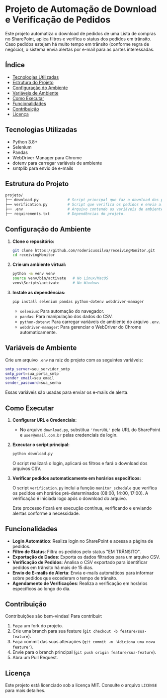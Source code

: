 # Projeto de Automação de Download e Verificação de Pedidos

Este projeto automatiza o download de pedidos de uma Lista de compras no SharePoint, aplica filtros e verifica o status dos pedidos em trânsito. Caso pedidos estejam há muito tempo em trânsito (conforme regra de negócio), o sistema envia alertas por e-mail para as partes interessadas.

## Índice

- [Tecnologias Utilizadas](#tecnologias-utilizadas)
- [Estrutura do Projeto](#estrutura-do-projeto)
- [Configuração do Ambiente](#configuração-do-ambiente)
- [Variáveis de Ambiente](#variáveis-de-ambiente)
- [Como Executar](#como-executar)
- [Funcionalidades](#funcionalidades)
- [Contribuição](#contribuição)
- [Licença](#licença)

## Tecnologias Utilizadas

- Python 3.8+
- Selenium
- Pandas
- WebDriver Manager para Chrome
- dotenv para carregar variáveis de ambiente
- smtplib para envio de e-mails

## Estrutura do Projeto

```bash
projeto/
├── download.py             # Script principal que faz o download dos pedidos.
├── verification.py         # Script que verifica os pedidos e envia alertas por e-mail.
├── .env                    # Arquivo contendo as variáveis de ambiente.
├── requirements.txt        # Dependências do projeto.
```

## Configuração do Ambiente

1. **Clone o repositório:**

    ```bash
    git clone https://github.com/rodericussilva/receivingMonitor.git
    cd receivingMonitor
    ```

2. **Crie um ambiente virtual:**

    ```bash
    python -m venv venv
    source venv/bin/activate   # No Linux/MacOS
    venv\Scripts\activate      # No Windows
    ```

3. **Instale as dependências:**

    ```bash
    pip install selenium pandas python-dotenv webdriver-manager
    ```
   - `selenium`: Para automação do navegador.
   - `pandas`: Para manipulação dos dados do CSV.
   - `python-dotenv`: Para carregar variáveis de ambiente do arquivo `.env`.
   - `webdriver-manager`: Para gerenciar o WebDriver do Chrome automaticamente.

## Variáveis de Ambiente

Crie um arquivo `.env` na raiz do projeto com as seguintes variáveis:
```bash
smtp_server=seu_servidor_smtp
smtp_port=sua_porta_smtp
sender_email=seu_email
sender_password=sua_senha
```

Essas variáveis são usadas para enviar os e-mails de alerta.

## Como Executar

1. **Configurar URL e Credenciais:**
   - No arquivo `download.py`, substitua `'YourURL'` pela URL do SharePoint e `user@email.com.br` pelas credenciais de login.

2. **Executar o script principal:**

    ```bash
    python download.py
    ```

   O script realizará o login, aplicará os filtros e fará o download dos arquivos CSV.

3. **Verificar pedidos automaticamente em horários específicos:**

    O script `verification.py` inclui a função `monitor_schedule` que verifica os pedidos em horários pré-determinados (08:00, 14:00, 17:00). A verificação é iniciada logo após o download do arquivo.

   Este processo ficará em execução contínua, verificando e enviando alertas conforme a necessidade.

## Funcionalidades

- **Login Automático**: Realiza login no SharePoint e acessa a página de pedidos.
- **Filtro de Status**: Filtra os pedidos pelo status "EM TRÂNSITO".
- **Exportação de Dados**: Exporta os dados filtrados para um arquivo CSV.
- **Verificação de Pedidos**: Analisa o CSV exportado para identificar pedidos em trânsito há mais de 15 dias.
- **Envio de E-mails de Alerta**: Envia e-mails automáticos para informar sobre pedidos que excederam o tempo de trânsito.
- **Agendamento de Verificações**: Realiza a verificação em horários específicos ao longo do dia.

## Contribuição

Contribuições são bem-vindas! Para contribuir:

1. Faça um fork do projeto.
2. Crie uma branch para sua feature (`git checkout -b feature/sua-feature`).
3. Faça commit das suas alterações (`git commit -m 'Adiciona uma nova feature'`).
4. Envie para o branch principal (`git push origin feature/sua-feature`).
5. Abra um Pull Request.

## Licença

Este projeto está licenciado sob a licença MIT. Consulte o arquivo `LICENSE` para mais detalhes.
